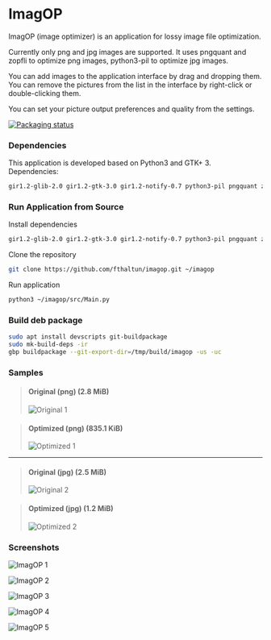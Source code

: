 # ImagOP

ImagOP (image optimizer) is an application for lossy image file optimization.

Currently only png and jpg images are supported.
It uses pngquant and zopfli to optimize png images, python3-pil to optimize jpg images. 

You can add images to the application interface by drag and dropping them.
You can remove the pictures from the list in the interface by right-click  or double-clicking them.

You can set your picture output preferences and quality from the settings.

[![Packaging status](https://repology.org/badge/vertical-allrepos/imagop.svg)](https://repology.org/project/imagop/versions)

### **Dependencies**

This application is developed based on Python3 and GTK+ 3. Dependencies:
```bash
gir1.2-glib-2.0 gir1.2-gtk-3.0 gir1.2-notify-0.7 python3-pil pngquant zopfli
```

### **Run Application from Source**

Install dependencies
```bash
gir1.2-glib-2.0 gir1.2-gtk-3.0 gir1.2-notify-0.7 python3-pil pngquant zopfli
```

Clone the repository
```bash
git clone https://github.com/fthaltun/imagop.git ~/imagop
```

Run application
```bash
python3 ~/imagop/src/Main.py
```

### **Build deb package**

```bash
sudo apt install devscripts git-buildpackage
sudo mk-build-deps -ir
gbp buildpackage --git-export-dir=/tmp/build/imagop -us -uc
```

### **Samples**

> #### Original (png) (2.8 MiB)
>
> ![Original 1](screenshots/sample-original-1.png)

> #### Optimized (png) (835.1 KiB)
>
> ![Optimized 1](screenshots/sample-optimized-1.png)
---

> #### Original (jpg) (2.5 MiB)
>
> ![Original 2](screenshots/sample-original-jpg-1.jpg)

> #### Optimized (jpg) (1.2 MiB)
>
> ![Optimized 2](screenshots/sample-optimized-jpg-1.jpg)

### **Screenshots**

![ImagOP 1](screenshots/imagop-1.png)

![ImagOP 2](screenshots/imagop-2.png)

![ImagOP 3](screenshots/imagop-3.png)

![ImagOP 4](screenshots/imagop-4.png)

![ImagOP 5](screenshots/imagop-5.png)
